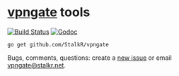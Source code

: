 # [vpngate][1] tools

[![Build Status][2]][3] [![Godoc][4]][5]

`go get github.com/StalkR/vpngate`

Bugs, comments, questions: create a [new issue][6] or email [vpngate@stalkr.net][7].

[1]: http://www.vpngate.net
[2]: https://api.travis-ci.org/StalkR/vpngate.png
[3]: https://travis-ci.org/StalkR/vpngate
[4]: https://godoc.org/github.com/StalkR/vpngate?status.png
[5]: https://godoc.org/github.com/StalkR/vpngate
[6]: https://github.com/StalkR/vpngate/issues/new
[7]: mailto:vpngate@stalkr.net
